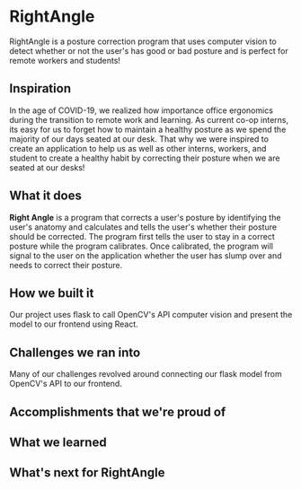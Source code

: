 # RightAngle
  RightAngle is a posture correction program that uses computer vision to detect whether or not the user's has good or bad posture and is perfect for remote workers and students!
## Inspiration
  In the age of COVID-19, we realized how importance office ergonomics during the transition to remote work and learning. As current co-op interns, its easy for us to forget how to maintain a healthy posture as we spend the majority of our days seated at our desk. That why we were inspired to create an application to help us as well as other interns, workers, and student to create a healthy habit by correcting their posture when we are seated at our desks!
## What it does
  **Right Angle** is a program that corrects a user's posture by identifying the user's anatomy and calculates and tells the user's whether their posture should be corrected. The program first tells the user to stay in a correct posture while the program calibrates. Once calibrated, the program will signal to the user on the application whether the user has slump over and needs to correct their posture.
## How we built it
Our project uses flask to call OpenCV's API computer vision and present the model to our frontend using React.
## Challenges we ran into
Many of our challenges revolved around connecting our flask model from OpenCV's API to our frontend.
## Accomplishments that we're proud of

## What we learned

## What's next for RightAngle
